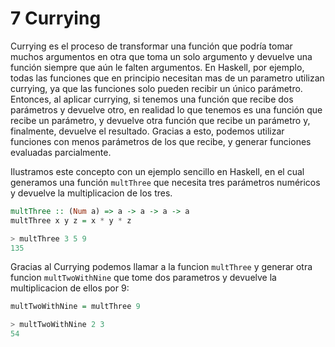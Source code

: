 # 7 Currying

Currying es el proceso de transformar una función que podría tomar muchos argumentos en otra que toma un solo argumento y devuelve una función siempre que aún le falten argumentos.
En Haskell, por ejemplo, todas las funciones que en principio necesitan mas de un parametro utilizan currying, ya que las funciones solo pueden recibir un único parámetro. 
Entonces, al aplicar currying, si tenemos una función que recibe dos parámetros y devuelve otro, en realidad lo que tenemos es una función que recibe un parámetro, y devuelve otra función que recibe un parámetro y, finalmente, devuelve el resultado.
Gracias a esto, podemos utilizar funciones con menos parámetros de los que recibe, y generar funciones evaluadas parcialmente.

Ilustramos este concepto con un ejemplo sencillo en Haskell, en el cual generamos una función `multThree` que necesita tres parámetros numéricos y devuelve la multiplicacion de los tres.

```haskell
multThree :: (Num a) => a -> a -> a -> a
multThree x y z = x * y * z
```
```haskell
> multThree 3 5 9
135
```

Gracias al Currying podemos llamar a la funcion `multThree` y generar otra funcion `multTwoWithNine` que tome dos parametros y devuelve la multiplicacion de ellos por  9:
```haskell
multTwoWithNine = multThree 9
```
```haskell
> multTwoWithNine 2 3 
54
```
